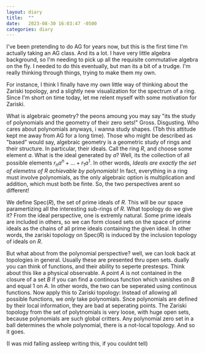 ```yaml
---
layout: diary 
title:  ""
date:   2023-08-30 16:03:47 -0500
categories: diary
---
```

 
I've been pretending to do AG for years now, but this is the first time I'm actually taking an AG class. And its a lot. I have very little algebra background, so I'm needing to pick up all the requisite commutative algebra on the fly. I needed to do this eventually, but man its a bit of a trudge. I'm really thinking through things, trying to make them my own.

For instance, I think I finally have my own little way of thinking about the Zariski topology, and a slightly new visualization for the spectrum of a ring. Since I'm short on time today, let me relent myself with some motivation for Zariski. 

What is algebraic geometry? the peons amoung you may say "its the study of polynomials and the geometry of their zero sets!" Gross. Disgusting. Who cares about polynomials anyways, i wanna study shapes. (Tbh this attitude kept me away from AG for a long time). Those who might be described as "based" would say, algebraic geometry is a geometric study of rings and their structure. In particular, their ideals. Call the ring $R$, and choose some element $a$. What is the ideal generated by $a$? Well, its the collection of all possible elements $r_n a^n + \dots + r_1 a^1$.  In other words, *Ideals are exactly the set of elemetns of $R$ achievable by polynomials*! In fact, everything in a ring must involve polynomials, as the only algebraic option is multiplication and addition, which must both be finte. So, the two perspectives arent so different!

We define $\text{Spec}(R)$, the set of prime ideals of $R$. This will be our space paramertizing all the interesting sub-rings of $R$. What topology do we give it? From the ideal perspective, one is extremly natural. Some prime ideals are included in others, so we can form closed sets on the space of prime ideals as the chains of all prime ideals containing the given ideal.  In other words, the zariski topology on $\text{Spec}(R)$ is induced by the inclusion topology of ideals on $R$. 

But what about from the polynomial perspective? well, we can look back at topologies in general. Usually these are presented thru open sets. dually you can think of functions, and their ability to seperte prestesps. Think about this like a physical observable. A point $A$ is not contained in the closure of a set $B$ if you can find a continous function which vanishes on $B$ and equal 1 on $A$. In other words, the two can be seperated using continous functions. Now apply this to Zariski topology: Instead of allowing all possible functions, we *only* take polynomials. Snce polynomials are defined by their local information, they are bad at seperating points. The Zariski topology from the set of polytnomials is very loose, with huge open sets, because polynomials are such global critters. Any polynomial zero set in a ball determines the whole polynomial, there is a not-local topology. And so it goes. 

(I was mid falling assleep writing this, if you couldnt tell)